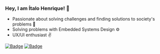 <!--
**italoh623/italoh623** is a ✨ _special_ ✨ repository because its `README.md` (this file) appears on your GitHub profile.
-->

### Hey, I am Ítalo Henrique! 🤟

- Passionate about solving challenges and finding solutions to society's problems 🤝
- Solving problems with Embedded Systems Design ⚙️
- UX/UI enthusiast ✌️

[![Badge](https://img.shields.io/badge/-@italo--leca-%231C1C1C?style=flat-square&logo=LinkedIn)](https://www.linkedin.com/in/italo-leca/) [![Badge](https://img.shields.io/badge/-italohenrique014@gmail.com-%231C1C1C?style=flat-square&logo=Gmail)](mailto:italohenrique014@gmail.com)
